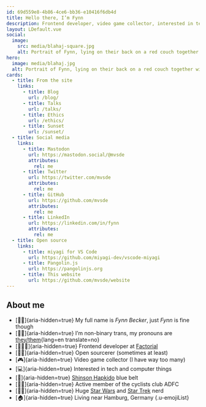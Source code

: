 ```yaml
---
id: 69d559e8-4b86-4ce6-bb36-e10416f6db4d
title: Hello there, I’m Fynn
description: Frontend developer, video game collector, interested in tech and computer things, cyclist, Shinson Hapkido 🥋, Star Wars and Star Trek 🖖🏻
layout: LDefault.vue
social:
  image:
    src: media/blahaj-square.jpg
    alt: Portrait of Fynn, lying on their back on a red couch together with an Ikea Blåhaj toy shark.
hero:
  image: media/blahaj.jpg
  alt: Portrait of Fynn, lying on their back on a red couch together with an Ikea Blåhaj toy shark.
cards:
  - title: From the site
    links:
      - title: Blog
        url: /blog/
      - title: Talks
        url: /talks/
      - title: Ethics
        url: /ethics/
      - title: Sunset
        url: /sunset/
  - title: Social media
    links:
      - title: Mastodon
        url: https://mastodon.social/@mvsde
        attributes:
          rel: me
      - title: Twitter
        url: https://twitter.com/mvsde
        attributes:
          rel: me
      - title: GitHub
        url: https://github.com/mvsde
        attributes:
          rel: me
      - title: LinkedIn
        url: https://linkedin.com/in/fynn
        attributes:
          rel: me
  - title: Open source
    links:
      - title: miyagi for VS Code
        url: https://github.com/miyagi-dev/vscode-miyagi
      - title: Pangolin.js
        url: https://pangolinjs.org
      - title: This website
        url: https://github.com/mvsde/website
---
```


## About me

* [🧑🏻]{aria-hidden=true} My full name is _Fynn Becker_, just _Fynn_ is fine though
* [🏳️‍⚧️]{aria-hidden=true} I’m non-binary trans, my pronouns are [they/them](/pronouns/){lang=en translate=no}
* [🧑🏻‍💻]{aria-hidden=true} Frontend developer at [Factorial](https://www.factorial.io/)
* [🧙🏻]{aria-hidden=true} Open sourcerer (sometimes at least)
* [🎮]{aria-hidden=true} Video game collector (I have way too many)
* [💻]{aria-hidden=true} Interested in tech and computer things
* [🥋]{aria-hidden=true} [Shinson Hapkido](http://www.shinsonhapkido.org) blue belt
* [🚴🏻]{aria-hidden=true} Active member of the cyclists club ADFC
* [🖖🏻]{aria-hidden=true} Huge [Star Wars](https://twitter.fynn.be/1408409600643190788/) and [Star Trek](https://twitter.fynn.be/1400519056374046726/) nerd
* [🏠]{aria-hidden=true} Living near Hamburg, Germany
{.u-emojiList}
